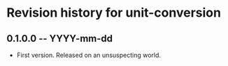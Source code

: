 # Revision history for unit-conversion

## 0.1.0.0 -- YYYY-mm-dd

* First version. Released on an unsuspecting world.
